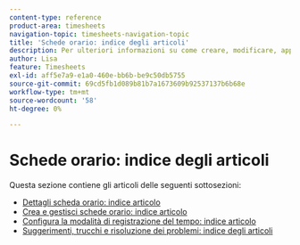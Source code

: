 ```yaml
---
content-type: reference
product-area: timesheets
navigation-topic: timesheets-navigation-topic
title: 'Schede orario: indice degli articoli'
description: Per ulteriori informazioni su come creare, modificare, approvare e gestire schede orario, profili delle schede orario e tipi di ore, consulta le sezioni seguenti.
author: Lisa
feature: Timesheets
exl-id: aff5e7a9-e1a0-460e-bb6b-be9c50db5755
source-git-commit: 69cd5fb1d089b81b7a1673609b92537137b6b68e
workflow-type: tm+mt
source-wordcount: '58'
ht-degree: 0%

---
```


# Schede orario: indice degli articoli

<!-- Audited: 12/2023 -->

Questa sezione contiene gli articoli delle seguenti sottosezioni:

* [Dettagli scheda orario: indice articolo](../timesheets/timesheets/timesheets.md)
* [Crea e gestisci schede orario: indice articolo](../timesheets/create-and-manage-timesheets/create-and-manage-timesheets.md)
* [Configura la modalità di registrazione del tempo: indice articolo](../timesheets/config-timesheet-prefs/configure-timesheet-preferences.md)
* [Suggerimenti, trucchi e risoluzione dei problemi: indice degli articoli](../timesheets/tips-tricks-and-troubleshooting/tips-tricks-and-troubleshooting-timesheets.md)
